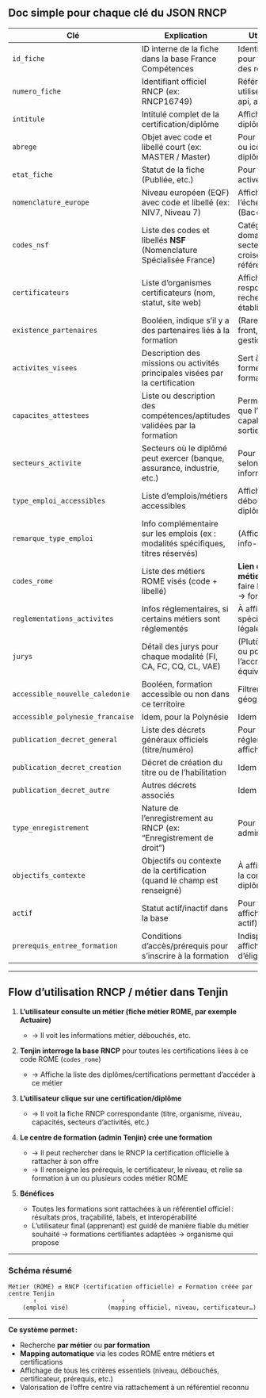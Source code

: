 ## **Doc simple pour chaque clé du JSON RNCP**

| Clé                              | Explication                                                                       | Utilité dans Tenjin                                                                               |
| -------------------------------- | --------------------------------------------------------------------------------- | ------------------------------------------------------------------------------------------------- |
| `id_fiche`                       | ID interne de la fiche dans la base France Compétences                            | Identifiant technique pour faire des liens ou des requêtes internes                               |
| `numero_fiche`                   | Identifiant officiel RNCP (ex: RNCP16749)                                         | Référence unique à utiliser partout (front, api, admin, etc.)                                     |
| `intitule`                       | Intitulé complet de la certification/diplôme                                      | Affichage principal du diplôme/formation                                                          |
| `abrege`                         | Objet avec code et libellé court (ex: MASTER / Master)                            | Pour affichage rapide ou icône/tag “type de diplôme”                                              |
| `etat_fiche`                     | Statut de la fiche (Publiée, etc.)                                                | Pour filtrer les fiches actives/publiées                                                          |
| `nomenclature_europe`            | Niveau européen (EQF) avec code et libellé (ex: NIV7, Niveau 7)                   | Affiche le niveau sur l’échelle européenne (Bac+3, Bac+5, etc.)                                   |
| `codes_nsf`                      | Liste des codes et libellés **NSF** (Nomenclature Spécialisée France)             | Catégorisation par domaine d’étude ou secteur, pour filtrer ou croiser avec d’autres référentiels |
| `certificateurs`                 | Liste d’organismes certificateurs (nom, statut, site web)                         | Affichage du responsable officiel, recherche par établissement                                    |
| `existence_partenaires`          | Booléen, indique s’il y a des partenaires liés à la formation                     | (Rarement utilisé en front, plutôt pour gestion administrative)                                   |
| `activites_visees`               | Description des missions ou activités principales visées par la certification     | Sert à présenter à quoi forme réellement la formation                                             |
| `capacites_attestees`            | Liste ou description des compétences/aptitudes validées par la formation          | Permet d’expliquer ce que l’apprenant sera capable de faire à la sortie                           |
| `secteurs_activite`              | Secteurs où le diplômé peut exercer (banque, assurance, industrie, etc.)          | Pour orienter ou filtrer selon secteurs pro, ou informer l’utilisateur                            |
| `type_emploi_accessibles`        | Liste d’emplois/métiers accessibles                                               | Affichage des débouchés concrets du diplôme                                                       |
| `remarque_type_emploi`           | Info complémentaire sur les emplois (ex : modalités spécifiques, titres réservés) | (Affichage en encart ou info-bulle)                                                               |
| `codes_rome`                     | Liste des métiers ROME visés (code + libellé)                                     | **Lien direct avec tes métiers Tenjin !** Pour faire le mapping métier → formation                |
| `reglementations_activites`      | Infos réglementaires, si certains métiers sont réglementés                        | À afficher en cas de spécificités légales/professionnelles                                        |
| `jurys`                          | Détail des jurys pour chaque modalité (FI, CA, FC, CQ, CL, VAE)                   | (Plutôt utile en gestion ou pour justifier l’accréditation/équivalence)                           |
| `accessible_nouvelle_caledonie`  | Booléen, formation accessible ou non dans ce territoire                           | Filtrer par accessibilité géographique                                                            |
| `accessible_polynesie_francaise` | Idem, pour la Polynésie                                                           | Idem                                                                                              |
| `publication_decret_general`     | Liste des décrets généraux officiels (titre/numéro)                               | Pour preuve réglementaire, affichage légal, etc.                                                  |
| `publication_decret_creation`    | Décret de création du titre ou de l’habilitation                                  | Idem                                                                                              |
| `publication_decret_autre`       | Autres décrets associés                                                           | Idem                                                                                              |
| `type_enregistrement`            | Nature de l’enregistrement au RNCP (ex: “Enregistrement de droit”)                | Pour affichage administratif ou gestion                                                           |
| `objectifs_contexte`             | Objectifs ou contexte de la certification (quand le champ est renseigné)          | À afficher pour enrichir la compréhension du diplôme                                              |
| `actif`                          | Statut actif/inactif dans la base                                                 | Pour filtrer (ne jamais afficher ce qui n’est pas actif)                                          |
| `prerequis_entree_formation`     | Conditions d’accès/prérequis pour s’inscrire à la formation                       | Indispensable pour affichage sur fiche, test d’éligibilité, etc.                                  |

---

## **Flow d’utilisation RNCP / métier dans Tenjin**

1. **L’utilisateur consulte un métier (fiche métier ROME, par exemple Actuaire)**

    * → Il voit les informations métier, débouchés, etc.

2. **Tenjin interroge la base RNCP** pour toutes les certifications liées à ce code ROME (`codes_rome`)

    * → Affiche la liste des diplômes/certifications permettant d’accéder à ce métier

3. **L’utilisateur clique sur une certification/diplôme**

    * → Il voit la fiche RNCP correspondante (titre, organisme, niveau, capacités, secteurs d’activités, etc.)

4. **Le centre de formation (admin Tenjin) crée une formation**

    * → Il peut rechercher dans le RNCP la certification officielle à rattacher à son offre
    * → Il renseigne les prérequis, le certificateur, le niveau, et relie sa formation à un ou plusieurs codes métier ROME

5. **Bénéfices**

    * Toutes les formations sont rattachées à un référentiel officiel : résultats pros, traçabilité, labels, et interopérabilité
    * L’utilisateur final (apprenant) est guidé de manière fiable du métier souhaité → formations certifiantes adaptées → organisme qui propose

---

### **Schéma résumé**

```
Métier (ROME) ⇄ RNCP (certification officielle) ⇄ Formation créée par centre Tenjin
       ↑                        ↑
    (emploi visé)           (mapping officiel, niveau, certificateur…)
```

---

**Ce système permet :**

* Recherche **par métier** ou **par formation**
* **Mapping automatique** via les codes ROME entre métiers et certifications
* Affichage de tous les critères essentiels (niveau, débouchés, certificateur, prérequis, etc.)
* Valorisation de l’offre centre via rattachement à un référentiel reconnu
